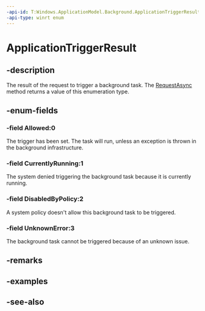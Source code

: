 ```yaml
---
-api-id: T:Windows.ApplicationModel.Background.ApplicationTriggerResult
-api-type: winrt enum
---
```


<!-- Enumeration syntax
public enum Windows.ApplicationModel.Background.ApplicationTriggerResult : int
-->

# ApplicationTriggerResult

## -description
The result of the request to trigger a background task. The [RequestAsync](applicationtrigger_requestasync_1234533424.md) method returns a value of this enumeration type.

## -enum-fields
### -field Allowed:0
The trigger has been set. The task will run, unless an exception is thrown in the background infrastructure.

### -field CurrentlyRunning:1
The system denied triggering the background task because it is currently running.

### -field DisabledByPolicy:2
A system policy doesn't allow this background task to be triggered.

### -field UnknownError:3
The background task cannot be triggered because of an unknown issue.


## -remarks

## -examples

## -see-also